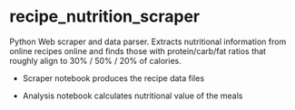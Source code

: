 # recipe_nutrition_scraper
Python Web scraper and data parser. Extracts nutritional information from online recipes online and finds those with protein/carb/fat ratios that roughly align to 30% / 50% / 20% of calories.

- Scraper notebook produces the recipe data files

- Analysis notebook calculates nutritional value of the meals
